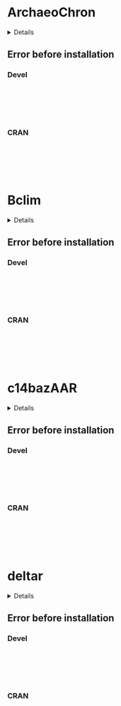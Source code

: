 # ArchaeoChron

<details>

* Version: 
* Source code: ???
* URL: http://andrewcparnell.github.io/Bchron/
* BugReports: https://github.com/andrewcparnell/Bchron/issues
* Number of recursive dependencies: 0

</details>

## Error before installation

### Devel

```






```
### CRAN

```






```
# Bclim

<details>

* Version: 
* Source code: ???
* URL: http://andrewcparnell.github.io/Bchron/
* BugReports: https://github.com/andrewcparnell/Bchron/issues
* Number of recursive dependencies: 0

</details>

## Error before installation

### Devel

```






```
### CRAN

```






```
# c14bazAAR

<details>

* Version: 
* Source code: ???
* URL: http://andrewcparnell.github.io/Bchron/
* BugReports: https://github.com/andrewcparnell/Bchron/issues
* Number of recursive dependencies: 0

</details>

## Error before installation

### Devel

```






```
### CRAN

```






```
# deltar

<details>

* Version: 
* Source code: ???
* URL: http://andrewcparnell.github.io/Bchron/
* BugReports: https://github.com/andrewcparnell/Bchron/issues
* Number of recursive dependencies: 0

</details>

## Error before installation

### Devel

```






```
### CRAN

```






```

